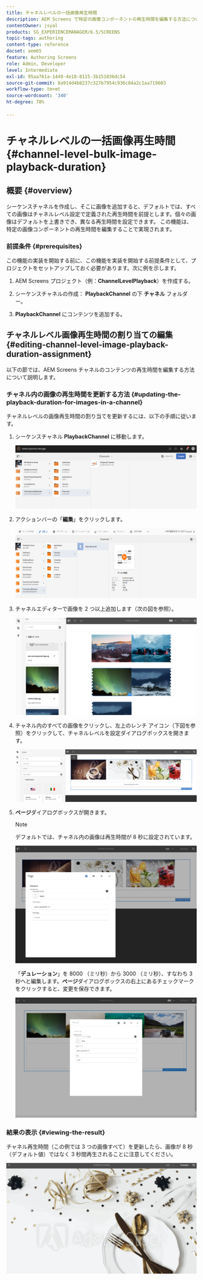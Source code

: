 ```yaml
---
title: チャネルレベルの一括画像再生時間
description: AEM Screens で特定の画像コンポーネントの再生時間を編集する方法について説明します。
contentOwner: jsyal
products: SG_EXPERIENCEMANAGER/6.5/SCREENS
topic-tags: authoring
content-type: reference
docset: aem65
feature: Authoring Screens
role: Admin, Developer
level: Intermediate
exl-id: 95aa761a-1449-4e18-8115-3b151036dc54
source-git-commit: 8a914d4b0237c327b7954c936c84a2c1aa719603
workflow-type: tm+mt
source-wordcount: '340'
ht-degree: 70%

---
```


# チャネルレベルの一括画像再生時間 {#channel-level-bulk-image-playback-duration}

## 概要 {#overview}

シーケンスチャネルを作成し、そこに画像を追加すると、デフォルトでは、すべての画像はチャネルレベル設定で定義された再生時間を前提とします。個々の画像はデフォルトを上書きでき、異なる再生時間を設定できます。 この機能は、特定の画像コンポーネントの再生時間を編集することで実現されます。

### 前提条件 {#prerequisites}

この機能の実装を開始する前に、この機能を実装を開始する前提条件として、プロジェクトをセットアップしておく必要があります。次に例を示します。

1. AEM Screens プロジェクト（例：**ChannelLevelPlayback**）を作成する。

1. シーケンスチャネルの作成： **PlaybackChannel** の下 **チャネル** フォルダー。

1. **PlaybackChannel** にコンテンツを追加する。

## チャネルレベル画像再生時間の割り当ての編集 {#editing-channel-level-image-playback-duration-assignment}

以下の節では、AEM Screens チャネルのコンテンツの再生時間を編集する方法について説明します。

### チャネル内の画像の再生時間を更新する方法 {#updating-the-playback-duration-for-images-in-a-channel}

チャネルレベルの画像再生時間の割り当てを更新するには、以下の手順に従います。

1. シーケンスチャネル **PlaybackChannel** に移動します。

   ![screen_shot_2019-06-24at62818pm](assets/screen_shot_2019-06-24at62818pm.png)

1. アクションバーの「**編集**」をクリックします。

   ![screen_shot_2019-06-24at70141pm](assets/screen_shot_2019-06-24at70141pm.png)

1. チャネルエディターで画像を 2 つ以上追加します（次の図を参照）。

   ![screen_shot_2019-06-24at90534pm](assets/screen_shot_2019-06-24at90534pm.png)

1. チャネル内のすべての画像をクリックし、左上のレンチ アイコン（下図を参照）をクリックして、チャネルレベルを設定ダイアログボックスを開きます。

   ![screen_shot_2019-06-25at95945am](assets/screen_shot_2019-06-25at95945am.png)

1. **ページ**&#x200B;ダイアログボックスが開きます。

   >[!NOTE]
   >デフォルトでは、チャネル内の画像は再生時間が 8 秒に設定されています。

   ![screen_shot_2019-06-25at100343am](assets/screen_shot_2019-06-25at100343am.png)

   「**デュレーション**」を 8000 （ミリ秒）から 3000 （ミリ秒）、すなわち 3 秒へと編集します。**ページ**&#x200B;ダイアログボックスの右上にあるチェックマークをクリックすると、変更を保存できます。

   ![screen_shot_2019-06-25at101527am](assets/screen_shot_2019-06-25at101527am.png)

### 結果の表示 {#viewing-the-result}

チャネル再生時間（この例では 3 つの画像すべて）を更新したら、画像が 8 秒（デフォルト値）ではなく 3 秒間再生されることに注意してください。

![channel_preview](assets/channel_preview.gif)
